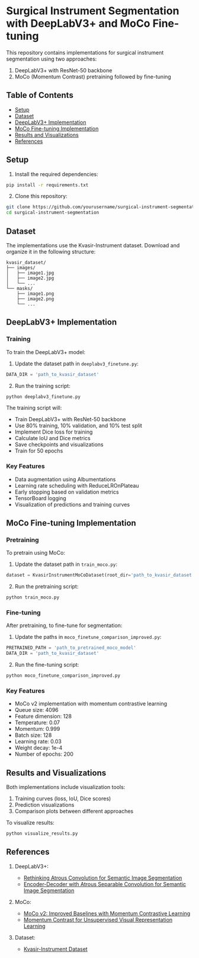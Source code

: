 # Surgical Instrument Segmentation with DeepLabV3+ and MoCo Fine-tuning

This repository contains implementations for surgical instrument segmentation using two approaches:
1. DeepLabV3+ with ResNet-50 backbone
2. MoCo (Momentum Contrast) pretraining followed by fine-tuning

## Table of Contents
- [Setup](#setup)
- [Dataset](#dataset)
- [DeepLabV3+ Implementation](#deeplabv3-implementation)
- [MoCo Fine-tuning Implementation](#moco-fine-tuning-implementation)
- [Results and Visualizations](#results-and-visualizations)
- [References](#references)

## Setup

1. Install the required dependencies:
```bash
pip install -r requirements.txt
```

2. Clone this repository:
```bash
git clone https://github.com/yourusername/surgical-instrument-segmentation.git
cd surgical-instrument-segmentation
```

## Dataset

The implementations use the Kvasir-Instrument dataset. Download and organize it in the following structure:
```
kvasir_dataset/
├── images/
│   ├── image1.jpg
│   ├── image2.jpg
│   └── ...
└── masks/
    ├── image1.png
    ├── image2.png
    └── ...
```

## DeepLabV3+ Implementation

### Training
To train the DeepLabV3+ model:

1. Update the dataset path in `deeplabv3_finetune.py`:
```python
DATA_DIR = 'path_to_kvasir_dataset'
```

2. Run the training script:
```bash
python deeplabv3_finetune.py
```

The training script will:
- Train DeepLabV3+ with ResNet-50 backbone
- Use 80% training, 10% validation, and 10% test split
- Implement Dice loss for training
- Calculate IoU and Dice metrics
- Save checkpoints and visualizations
- Train for 50 epochs

### Key Features
- Data augmentation using Albumentations
- Learning rate scheduling with ReduceLROnPlateau
- Early stopping based on validation metrics
- TensorBoard logging
- Visualization of predictions and training curves

## MoCo Fine-tuning Implementation

### Pretraining
To pretrain using MoCo:

1. Update the dataset path in `train_moco.py`:
```python
dataset = KvasirInstrumentMoCoDataset(root_dir='path_to_kvasir_dataset')
```

2. Run the pretraining script:
```bash
python train_moco.py
```

### Fine-tuning
After pretraining, to fine-tune for segmentation:

1. Update the paths in `moco_finetune_comparison_improved.py`:
```python
PRETRAINED_PATH = 'path_to_pretrained_moco_model'
DATA_DIR = 'path_to_kvasir_dataset'
```

2. Run the fine-tuning script:
```bash
python moco_finetune_comparison_improved.py
```

### Key Features
- MoCo v2 implementation with momentum contrastive learning
- Queue size: 4096
- Feature dimension: 128
- Temperature: 0.07
- Momentum: 0.999
- Batch size: 128
- Learning rate: 0.03
- Weight decay: 1e-4
- Number of epochs: 200

## Results and Visualizations

Both implementations include visualization tools:

1. Training curves (loss, IoU, Dice scores)
2. Prediction visualizations
3. Comparison plots between different approaches

To visualize results:
```bash
python visualize_results.py
```

## References

1. DeepLabV3+:
   - [Rethinking Atrous Convolution for Semantic Image Segmentation](https://arxiv.org/abs/1706.05587)
   - [Encoder-Decoder with Atrous Separable Convolution for Semantic Image Segmentation](https://arxiv.org/abs/1802.02611)

2. MoCo:
   - [MoCo v2: Improved Baselines with Momentum Contrastive Learning](https://arxiv.org/abs/2003.04297)
   - [Momentum Contrast for Unsupervised Visual Representation Learning](https://arxiv.org/abs/1911.05722)

3. Dataset:
   - [Kvasir-Instrument Dataset](https://datasets-server.huggingface.co/datasets/kvasir-instrument) 